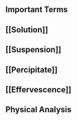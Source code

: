 

## Important Terms
## [[Solution]]
## [[Suspension]]
## [[Percipitate]]
## [[Effervescence]]
## Physical Analysis